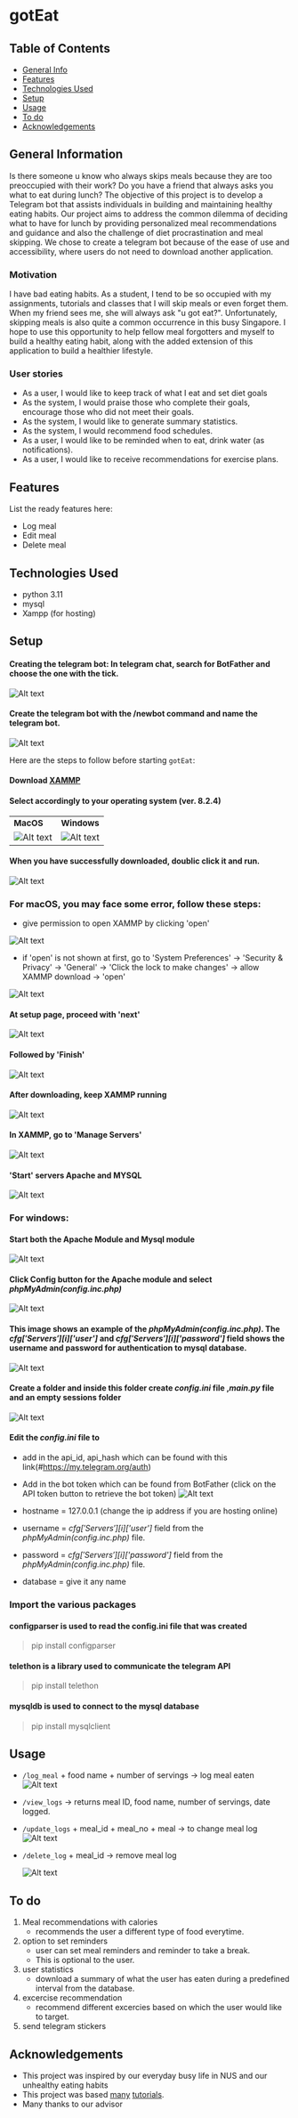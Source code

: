 # gotEat

## Table of Contents
* [General Info](#general-information)
* [Features](#features)
* [Technologies Used](#technologies-used)
* [Setup](#setup)
* [Usage](#usage)
* [To do](#to-do)
* [Acknowledgements](#acknowledgements)



## General Information
Is there someone u know who always skips meals because they are too preoccupied with their work? Do you have a friend that always asks you what to eat during lunch?
The objective of this project is to develop a Telegram bot that assists individuals in building and maintaining healthy eating habits. 
Our project aims to address the common dilemma of deciding what to have for lunch by providing personalized meal recommendations and guidance and also the challenge of diet procrastination and meal skipping.
We chose to create a telegram bot because of the ease of use and accessibility, where users do not need to download another application.

### Motivation
I have bad eating habits. As a student, I tend to be so occupied with my assignments, tutorials and classes that I will skip meals or even forget them. When my friend sees me, she will always ask "u got eat?". Unfortunately, skipping meals is also quite a common occurrence in this busy Singapore. I hope to use this opportunity to help fellow meal forgotters and myself to build a healthy eating habit, along with the added extension of this application to build a healthier lifestyle. 

### User stories
- As a user, I would like to keep track of what I eat and set diet goals 
- As the system, I would praise those who complete their goals, encourage those who did not meet their goals.
- As the system, I would like to generate summary statistics.
- As the system, I would recommend food schedules.
- As a user, I would like to be reminded when to eat, drink water (as notifications).
- As a user, I would like to receive recommendations for exercise plans. 

## Features
List the ready features here:
- Log meal
- Edit meal
- Delete meal 

## Technologies Used
- python 3.11
- mysql
- Xampp (for hosting)


## Setup

<!--- Proceed to describe how to install / setup one's local environment / get started with the project. -->
#### Creating the telegram bot: In telegram chat, search for BotFather and choose the one with the tick.
<img
  src="/img/search_botfather.png"
  alt="Alt text"
  title="Optional title"
  style="display: inline-block; margin: 0 auto; max-width: 300px">
  
#### Create the telegram bot with the /newbot command and name the telegram bot.
<img
  src="/img/createbot.jpg"
  alt="Alt text"
  title="Optional title"
  style="display: inline-block; margin: 0 auto; max-width: 300px">

Here are the steps to follow before starting `gotEat`:

#### Download [XAMMP](https://www.apachefriends.org/download.html) 

#### Select accordingly to your operating system (ver. 8.2.4) 

<table border="0">
 <tr>
    <td><b style="font-size:15px">MacOS</b></td>
    <td><b style="font-size:15px">Windows</b></td>
 </tr>
 <tr>
    <td>
      <img src="/img/xampp_mac.png" alt="Alt text" title="Optional title" style="display: inline-block; margin: 0 auto; max-width: 300px">

</td> <!-- replace with sc-->
    <td> <img src="/img/xampp_win.png" alt="Alt text" title="Optional title" style="display: inline-block; margin: 0 auto; max-width: 300px"> <!-- replace with sc-->
 </tr>
</table>

#### When you have successfully downloaded, doublic click it and run. 

<img
  src="/img/mac-installer.png"
  alt="Alt text"
  title="Optional title"
  style="display: inline-block; margin: 0 auto; max-width: 300px">

### For macOS, you may face some error, follow these steps: 

- give permission to open XAMMP by clicking 'open'

<img
  src="/img/xampp_open.png"
  alt="Alt text"
  title="Optional title"
  style="display: inline-block; margin: 0 auto; max-width: 300px">


- if 'open' is not shown at first, go to 'System Preferences' -> 'Security & Privacy' -> 'General' -> 'Click the lock to make changes' -> allow XAMMP download -> 'open'

<img
  src="/img/xampp_adv.png"
  alt="Alt text"
  title="Optional title"
  style="display: inline-block; margin: 0 auto; max-width: 300px">


#### At setup page, proceed with 'next' 
<img
  src="/img/xampp_setup.png"
  alt="Alt text"
  title="Optional title"
  style="display: inline-block; margin: 0 auto; max-width: 300px">

#### Followed by 'Finish'
<img
  src="/img/xampp_finish.png"
  alt="Alt text"
  title="Optional title"
  style="display: inline-block; margin: 0 auto; max-width: 300px">

 #### After downloading, keep XAMMP running 
 <img
  src="/img/xampp_finish2.png"
  alt="Alt text"
  title="Optional title"
  style="display: inline-block; margin: 0 auto; max-width: 300px">
 
 #### In XAMMP, go to 'Manage Servers'
<img
  src="/img/xampp_manageServers.png"
  alt="Alt text"
  title="Optional title"
  style="display: inline-block; margin: 0 auto; max-width: 300px">
  
#### 'Start' servers Apache and MYSQL 
<img
  src="/img/xampp_start.png"
  alt="Alt text"
  title="Optional title"
  style="display: inline-block; margin: 0 auto; max-width: 300px">

### For windows: 
#### Start both the Apache Module and Mysql module
<img
  src="/img/start.png"
  alt="Alt text"
  title="Optional title"
  style="display: inline-block; margin: 0 auto; max-width: 300px">
  

#### Click Config button for the Apache module and select *phpMyAdmin(config.inc.php)*
<img
  src="/img/apache_config.png"
  alt="Alt text"
  title="Optional title"
  style="display: inline-block; margin: 0 auto; max-width: 300px">

#### This image shows an example of the *phpMyAdmin(config.inc.php)*. The *$cfg['Servers'][$i]['user']* and *$cfg['Servers'][$i]['password']* field shows the username and password for authentication to mysql database.
<img
  src="/img/config.inic.php.png"
  alt="Alt text"
  title="Optional title"
  style="display: inline-block; margin: 0 auto; max-width: 300px">

#### Create a folder and inside this folder create *config.ini* file ,*main.py* file and an empty sessions folder
<img
  src="/img/folder_requirements.png"
  alt="Alt text"
  title="Optional title"
  style="display: inline-block; margin: 0 auto; max-width: 300px">

#### Edit the *config.ini* file to 
- add in the api_id, api_hash which can be found with this link(#https://my.telegram.org/auth)
- Add in the bot token which can be found from BotFather
(click on the API token button to retrieve the bot token)
<img
  src="/img/botfather.jpg"
  alt="Alt text"
  title="Optional title"
  style="display: inline-block; margin: 0 auto; max-width: 300px">
  
- hostname = 127.0.0.1 (change the ip address if you are hosting online)
- username = *$cfg['Servers'][$i]['user']* field from the *phpMyAdmin(config.inc.php)* file.
- password = *$cfg['Servers'][$i]['password']* field from the *phpMyAdmin(config.inc.php)* file.
- database = give it any name

### Import the various packages
#### configparser is used to read the config.ini file that was created
> pip install configparser
#### telethon is a library used to communicate the telegram API
> pip install telethon
#### mysqldb is used to connect to the mysql database
> pip install mysqlclient


## Usage
<!-- After completing the setup above, in the telegram search bar, type in `gotEat` or [vist](https://t.me/gotEatBot). -->

- `/log_meal` + food name + number of servings -> log meal eaten 
<img
  src="/img/log_meal.png"
  alt="Alt text"
  title="Optional title"
  style="display: inline-block; margin: 0 auto; max-width: 300px">
  
- `/view_logs` -> returns meal ID, food name, number of servings, date logged.

- `/update_logs` + meal_id + meal_no + meal -> to change meal log
<img
  src="/img/update_log.png"
  alt="Alt text"
  title="Optional title"
  style="display: inline-block; margin: 0 auto; max-width: 300px">


- `/delete_log` + meal_id -> remove meal log

  <img
  src="/img/delete_log.png"
  alt="Alt text"
  title="Optional title"
  style="display: inline-block; margin: 0 auto; max-width: 300px">
  
## To do

1. Meal recommendations with calories
   - recommends the user a different type of food everytime.
2. option to set reminders
   - user can set meal reminders and reminder to take a break.
   - This is optional to the user. 
3. user statistics
   - download a summary of what the user has eaten during a predefined interval from the database.
4. excercise recommendation
   - recommend different excercies based on which the user would like to target.
5. send telegram stickers

## Acknowledgements

- This project was inspired by our everyday busy life in NUS and our unhealthy eating habits
- This project was based [many](#https://www.youtube.com/watch?v=jkSI-floXs8) [tutorials](https://www.youtube.com/watch?v=EzFq8WnO1Gw).
- Many thanks to our advisor 

